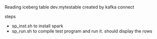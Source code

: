 Reading iceberg table dev.mytestable created by kafka connect 

steps
 - sp_inst.sh to install spark
 - sp_run.sh to compile test program and run it. should display the rows 
